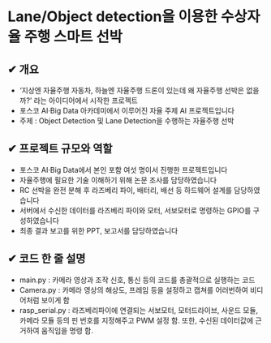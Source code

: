 # Lane/Object detection을 이용한 수상자율 주행 스마트 선박

## ✔ 개요
- ‘지상엔 자율주행 자동차, 하늘엔 자율주행 드론이 있는데 왜 자율주행 선박은 없을까?’ 라는 아이디어에서 시작한 프로젝트
- 포스코 AI·Big Data 아카데미에서 이루어진 자율 주제 AI 프로젝트입니다
- 주제 : Object Detection 및 Lane Detection을 수행하는 자율주행 선박

## ✔ 프로젝트 규모와 역할

- 포스코 AI·Big Data에서 본인 포함 여섯 명이서 진행한 프로젝트입니다
- 자율주행에 필요한 기술 이해하기 위해 논문 조사를 담당하였습니다
- RC 선박을 완전 분해 후 라즈베리 파이, 배터리, 배선 등 하드웨어 설계를 담당하였습니다
- 서버에서 수신한 데이터를 라즈베리 파이와 모터, 서보모터로 명령하는 GPIO를 구성하였습니다
- 최종 결과 보고를 위한 PPT, 보고서를 담당하였습니다

## ✔ 코드 한 줄 설명
- main.py : 카메라 영상과 조작 신호, 통신 등의 코드를 총괄적으로 실행하는 코드
- Camera.py : 카메라 영상의 해상도, 프레임 등을 설정하고 캡쳐를 어러번하여 비디어처럼 보이게 함
- rasp_serial.py : 라즈베리파이에 연결되는 서보모터, 모터드라이브, 사운드 모듈, 카메라 모듈 등의 핀 번호를 지정해주고 PWM 설정 함. 또한, 수신된 데이터값에 근거하여 움직임을 명령 함.
